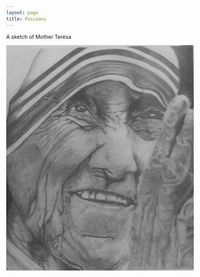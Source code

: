 ```yaml
---
layout: page
title: Passions
---
```


A sketch of Mother Teresa

![MotherTeresa](img/mother-teresa.jpeg)
